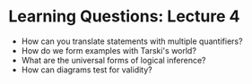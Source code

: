 # Learning Questions: Lecture 4
- How can you translate statements with multiple quantifiers? 
- How do we form examples with Tarski's world?
- What are the universal forms of logical inference? 
- How can diagrams test for validity? 
